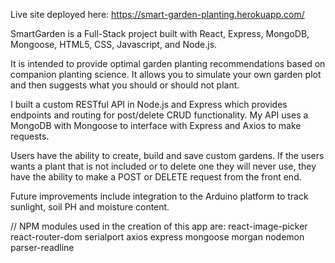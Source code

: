 Live site deployed here:  https://smart-garden-planting.herokuapp.com/

SmartGarden is a Full-Stack project built with React, Express, MongoDB, Mongoose, HTML5, CSS, Javascript, and Node.js.

It is intended to provide optimal garden planting recommendations based on companion planting science.  It allows you to simulate your own garden plot and then suggests what you should or should not plant.

I built a custom RESTful API in Node.js and Express which provides endpoints and routing for post/delete CRUD functionality.  My API uses a MongoDB with Mongoose to interface with Express and Axios to make requests.  

Users have the ability to create, build and save custom gardens.  If the users wants a plant that is not included or to delete one they will never use, they have the ability to make a POST or DELETE request from the front end.

Future improvements include integration to the Arduino platform to track sunlight, soil PH and moisture content.


//  NPM modules used in the creation of this app are:
    react-image-picker
    react-router-dom
    serialport
    axios
    express
    mongoose
    morgan
    nodemon
    parser-readline
